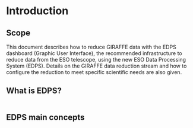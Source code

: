 # Introduction

## Scope

This document describes how to reduce GIRAFFE data with the EDPS dashboard (Graphic User
Interface), the recommended infrastructure to reduce data from the ESO
telescope, using the new ESO Data Processing System (EDPS).
Details on the GIRAFFE data reduction stream and how to configure the reduction to meet 
specific scientific needs are also given.



## What is EDPS?

```{include} ../common/what_is_edps.md
```

## EDPS main concepts

```{include} ../common/main_concepts.md
```